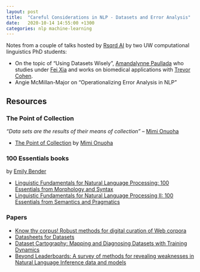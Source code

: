 ```yaml
---
layout: post
title:  "Careful Considerations in NLP - Datasets and Error Analysis"
date:   2020-10-14 14:55:00 +1300
categories: nlp machine-learning
---
```


Notes from a couple of talks hosted by [Rsqrd AI][1] by two UW computational linguistics PhD students: 
- On the topic of “Using Datasets Wisely”, [Amandalynne Paullada][8] who studies under [Fei Xia][9] and works on biomedical applications with [Trevor Cohen][10].
- Angie McMillan-Major on “Operationalizing Error Analysis in NLP”

## Resources

### The Point of Collection

_“Data sets are the results of their means of collection”_
– [Mimi Onuoha][12]

- [The Point of Collection][11] by [Mimi Onuoha][12]

### 100 Essentials books

by [Emily Bender][12]

- [Linguistic Fundamentals for Natural Language Processing: 100 Essentials from Morphology and Syntax][2]
- [Linguistic Fundamentals for Natural Language Processing II: 100 Essentials from Semantics and Pragmatics][3]

### Papers

- [Know thy corpus! Robust methods for digital curation of Web corpora
][7]
- [Datasheets for Datasets][4]
- [Dataset Cartography: Mapping and Diagnosing Datasets with Training Dynamics][6]
- [Beyond Leaderboards: A survey of methods for revealing weaknesses in Natural Language Inference data and models][5]


[1]: https://www.rsqrdai.org/
[2]: https://www.semanticscholar.org/paper/Linguistic-Fundamentals-for-Natural-Language-100-Bender/17b5ba3695d263dfd460d5df11e43f979da01d16
[3]: https://www.semanticscholar.org/paper/Linguistic-Fundamentals-for-Natural-Language-II%3A-Bender-Lascarides/32603503638c3a0a2ee81cf4952d7317ee611c20
[4]: https://arxiv.org/abs/1803.09010
[5]: https://arxiv.org/abs/2005.14709
[6]: https://arxiv.org/abs/2009.10795
[7]: https://arxiv.org/abs/2003.06389
[8]: http://www.amandalynne.pw/
[9]: https://faculty.washington.edu/fxia/
[10]: http://bime.uw.edu/faculty/trevor-cohen/
[11]: https://points.datasociety.net/the-point-of-collection-8ee44ad7c2fa
[12]: https://faculty.washington.edu/ebender/index.html

